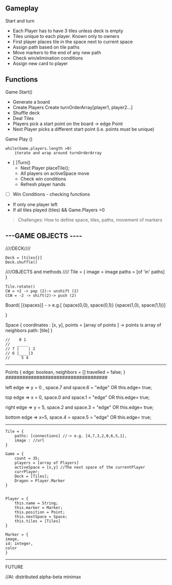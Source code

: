
__Gameplay__
----------
Start and turn
- Each Player has to have 3 tiles unless deck is empty
- Tiles unique to each player. Known only to owners
- First player places tile in the space next to current space
- Assign path based on tile paths
- Move markers to the end of any new path
- Check win/elimination conditions
- Assign new card to player


Functions
------------
Game Start()
-	Generate a board
-	Create Players
		Create turnOrderArray[player1, player2...]    
-	Shuffle deck
-	Deal Tiles
- Players pick a start point on the board -> edge Point
- Next Player picks a different start point (i.e. points must be unique)

Game Play ()  

	while(Game.players.length >0)
		iterate and wrap around turnOrderArray

- [ ]Turn()
	- Next Player placeTile();
	- All players on activeSpace move
	- Check win conditions
	- Refresh player hands

- [ ] Win Conditions - checking functions
 - If only one player left
 - If all tiles played (tiles) && Game.Players >0


> Challenges:
How to define space, tiles, paths, movement of markers



---GAME OBJECTS ----
-----------
////DECK////

	Deck = [tiles{}]
	Deck.shuffle()

////OBJECTS and methods ////
	Tile = {
	image = image
	 paths = [of 'in' paths]
	}

	Tile.rotate()
	CW = +2 -> pop (2)-> unshift (2)
	CCW = -2 -> shift(2)-> push (2)


Board{
	[{spaces}]
	- > e.g.[ {space(0,0), space(0,1)}
				{space(1,0), space(1,1)}]

}

Space
{
	coordinates : [x, y],
	points = [array of points ] -> points is array of neighbors
	path: [tile]
}

	//    0 1
	//   _____
	// 7 |    | 2
	// 6 |____|3
	//     5 4
----
Points
	{
		edge: boolean,
		neighbors = []
		travelled = false;
	}
####################################

left edge => y = 0 , space.7 and space.6 = "edge" OR this.edge= true;

top edge => x = 0, space.0 and space.1 = "edge" OR this.edge= true;

right edge => y = 5, space.2 and space.3 = "edge" OR this.edge= true;

bottom edge => x=5, space.4 = space.5 = "edge" OR this.edge= true;

----

```
Tile = {
	paths: [connections] //-> e.g. [4,7,3,2,0,6,5,1],
	image : //url
}

Game = {
	count = 35;   
	players = [array of Players]   
	activeSpace = [x,y] //The next space of the currentPlayer
	currPlayer;   
	Deck = [Tiles];   
	Dragon = Player.Marker   
}


Player = {
	this.name = String;   
	this.marker = Marker;   
	this.position = Point;   
	this.nextSpace = Space;   
	this.tiles = [Tiles]   
}

Marker = {
image,    
id: integer,    
color    
}
```




-----------

FUTURE

//AI: distributed alpha-beta minimax
